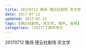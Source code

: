 ```yaml
---
title: 20170712 晚场 德云社剧场 天文学
date: 2017-07-12
updated: 2017-07-12
tags: [德云社剧场, 天文学, 相声, 高峰] 
categories: (2017)丁酉年场次 
---
```

20170712 晚场 德云社剧场 天文学
